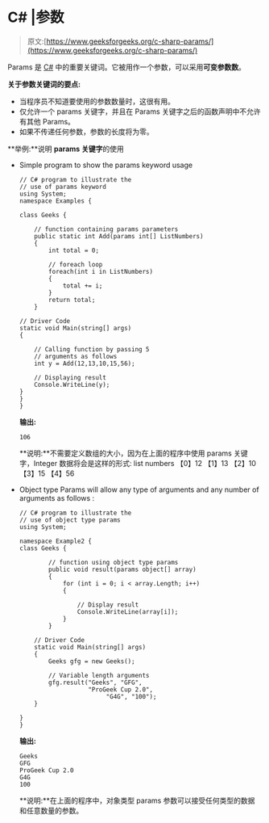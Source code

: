 # C# |参数

> 原文:[https://www.geeksforgeeks.org/c-sharp-params/](https://www.geeksforgeeks.org/c-sharp-params/)

Params 是 [C#](https://www.geeksforgeeks.org/introduction-to-c-sharp/) 中的重要关键词。它被用作一个参数，可以采用**可变参数数**。

**关于参数关键词的要点:**

*   当程序员不知道要使用的参数数量时，这很有用。
*   仅允许一个 params 关键字，并且在 Params 关键字之后的函数声明中不允许有其他 Params。
*   如果不传递任何参数，参数的长度将为零。

**举例:**说明 **params 关键字**的使用

*   Simple program to show the params keyword usage

    ```
    // C# program to illustrate the 
    // use of params keyword
    using System;
    namespace Examples {

    class Geeks {

        // function containing params parameters
        public static int Add(params int[] ListNumbers)
        {
            int total = 0;

            // foreach loop
            foreach(int i in ListNumbers) 
            {
                total += i;
            }
            return total;
        }

    // Driver Code    
    static void Main(string[] args)
    {

        // Calling function by passing 5
        // arguments as follows
        int y = Add(12,13,10,15,56);

        // Displaying result
        Console.WriteLine(y);
    }
    }
    }
    ```

    **输出:**

    ```
    106

    ```

    **说明:**不需要定义数组的大小，因为在上面的程序中使用 params 关键字，Integer 数据将会是这样的形式:
    list numbers
    【0】12
    【1】13
    【2】10
    【3】15
    【4】56

*   Object type Params will allow any type of arguments and any number of arguments as follows :

    ```
    // C# program to illustrate the 
    // use of object type params
    using System; 

    namespace Example2 {
    class Geeks {

            // function using object type params 
            public void result(params object[] array) 
            { 
                for (int i = 0; i < array.Length; i++) 
                { 

                    // Display result
                    Console.WriteLine(array[i]); 
                }     
            } 

        // Driver Code 
        static void Main(string[] args) 
        { 
            Geeks gfg = new Geeks(); 

            // Variable length arguments
            gfg.result("Geeks", "GFG",
                       "ProGeek Cup 2.0",
                            "G4G", "100");
        } 

    } 
    } 
    ```

    **输出:**

    ```
    Geeks
    GFG
    ProGeek Cup 2.0
    G4G
    100

    ```

    **说明:**在上面的程序中，对象类型 params 参数可以接受任何类型的数据和任意数量的参数。